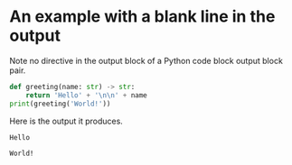 # An example with a blank line in the output

Note no <BLANKLINE> directive in the output block of a Python
code block output block pair.

```python
def greeting(name: str) -> str:
    return 'Hello' + '\n\n' + name
print(greeting('World!'))
```

Here is the output it produces.
```
Hello

World!
```
